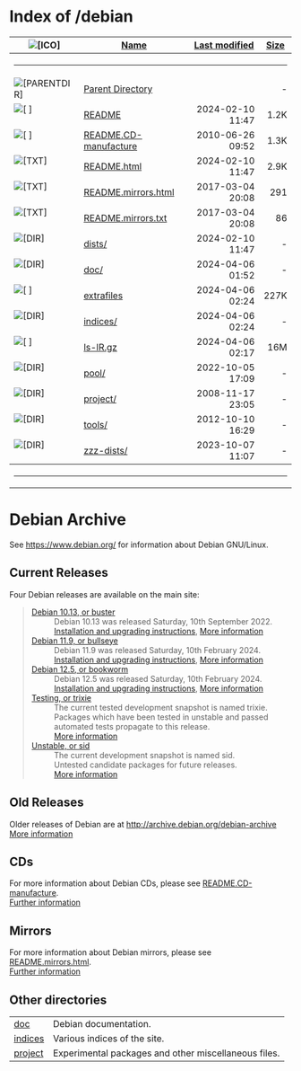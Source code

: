 <!DOCTYPE HTML PUBLIC "-//W3C//DTD HTML 3.2 Final//EN"> <html> <head> <title>Index of /debian</title> </head> <body> <h1>Index of /debian</h1> <table> <tr><th valign="top"><img src="/icons/blank.gif" alt="[ICO]"></th><th><a href="?C=N;O=D">Name</a></th><th><a href="?C=M;O=A">Last modified</a></th><th><a href="?C=S;O=A">Size</a></th></tr> <tr><th colspan="4"><hr></th></tr> <tr><td valign="top"><img src="/icons/back.gif" alt="[PARENTDIR]"></td><td><a href="/">Parent Directory</a></td><td> </td><td align="right"> - </td></tr> <tr><td valign="top"><img src="/icons/hand.right.gif" alt="[ ]"></td><td><a href="README">README</a></td><td align="right">2024-02-10 11:47 </td><td align="right">1.2K</td></tr> <tr><td valign="top"><img src="/icons/unknown.gif" alt="[ ]"></td><td><a href="README.CD-manufacture">README.CD-manufacture</a></td><td align="right">2010-06-26 09:52 </td><td align="right">1.3K</td></tr> <tr><td valign="top"><img src="/icons/text.gif" alt="[TXT]"></td><td><a href="README.html">README.html</a></td><td align="right">2024-02-10 11:47 </td><td align="right">2.9K</td></tr> <tr><td valign="top"><img src="/icons/text.gif" alt="[TXT]"></td><td><a href="README.mirrors.html">README.mirrors.html</a></td><td align="right">2017-03-04 20:08 </td><td align="right">291 </td></tr> <tr><td valign="top"><img src="/icons/text.gif" alt="[TXT]"></td><td><a href="README.mirrors.txt">README.mirrors.txt</a></td><td align="right">2017-03-04 20:08 </td><td align="right"> 86 </td></tr> <tr><td valign="top"><img src="/icons/folder.gif" alt="[DIR]"></td><td><a href="dists/">dists/</a></td><td align="right">2024-02-10 11:47 </td><td align="right"> - </td></tr> <tr><td valign="top"><img src="/icons/folder.gif" alt="[DIR]"></td><td><a href="doc/">doc/</a></td><td align="right">2024-04-06 01:52 </td><td align="right"> - </td></tr> <tr><td valign="top"><img src="/icons/unknown.gif" alt="[ ]"></td><td><a href="extrafiles">extrafiles</a></td><td align="right">2024-04-06 02:24 </td><td align="right">227K</td></tr> <tr><td valign="top"><img src="/icons/folder.gif" alt="[DIR]"></td><td><a href="indices/">indices/</a></td><td align="right">2024-04-06 02:24 </td><td align="right"> - </td></tr> <tr><td valign="top"><img src="/icons/compressed.gif" alt="[ ]"></td><td><a href="ls-lR.gz">ls-lR.gz</a></td><td align="right">2024-04-06 02:17 </td><td align="right"> 16M</td></tr> <tr><td valign="top"><img src="/icons/folder.gif" alt="[DIR]"></td><td><a href="pool/">pool/</a></td><td align="right">2022-10-05 17:09 </td><td align="right"> - </td></tr> <tr><td valign="top"><img src="/icons/folder.gif" alt="[DIR]"></td><td><a href="project/">project/</a></td><td align="right">2008-11-17 23:05 </td><td align="right"> - </td></tr> <tr><td valign="top"><img src="/icons/folder.gif" alt="[DIR]"></td><td><a href="tools/">tools/</a></td><td align="right">2012-10-10 16:29 </td><td align="right"> - </td></tr> <tr><td valign="top"><img src="/icons/folder.gif" alt="[DIR]"></td><td><a href="zzz-dists/">zzz-dists/</a></td><td align="right">2023-10-07 11:07 </td><td align="right"> - </td></tr> <tr><th colspan="4"><hr></th></tr> </table> <!DOCTYPE HTML PUBLIC "-//W3C//DTD HTML 4.01 Transitional//EN"> <html> <head> <title>Debian Archive</title> <meta name="Modified" content="2024-02-10"> </head> <body> <h1>Debian Archive</h1> <p>See <a href="https://www.debian.org/">https://www.debian.org/</a> for information about Debian GNU/Linux.</p> <h2>Current Releases</h2> <p>Four Debian releases are available on the main site:</p> <blockquote> <dl> <dt><a href="dists/buster/">Debian 10.13, or buster</a></dt> <dd>Debian 10.13 was released Saturday, 10th September 2022. <a href="https://www.debian.org/releases/buster/amd64/">Installation and upgrading instructions</a>, <a href="https://www.debian.org/releases/buster/">More information</a> </dd> <dt><a href="dists/bullseye/">Debian 11.9, or bullseye</a></dt> <dd>Debian 11.9 was released Saturday, 10th February 2024. <a href="https://www.debian.org/releases/bullseye/amd64/">Installation and upgrading instructions</a>, <a href="https://www.debian.org/releases/bullseye/">More information</a> </dd> <dt><a href="dists/bookworm/">Debian 12.5, or bookworm</a></dt> <dd>Debian 12.5 was released Saturday, 10th February 2024. <a href="https://www.debian.org/releases/bookworm/amd64/">Installation and upgrading instructions</a>, <a href="https://www.debian.org/releases/bookworm/">More information</a> </dd> <dt><a href="dists/testing/">Testing, or trixie</a></dt> <dd>The current tested development snapshot is named trixie.<br> Packages which have been tested in unstable and passed automated tests propagate to this release.<br> <a href="https://www.debian.org/releases/testing/">More information</a> </dd> <dt><a href="dists/unstable/">Unstable, or sid</a></dt> <dd>The current development snapshot is named sid.<br> Untested candidate packages for future releases.<br> <a href="https://www.debian.org/releases/unstable/">More information</a> </dd> </dl> </blockquote> <h2>Old Releases</h2> <p>Older releases of Debian are at <a href="http://archive.debian.org/debian-archive/">http://archive.debian.org/debian-archive</a> <br> <a href="https://www.debian.org/distrib/archive">More information</a> </p> <h2>CDs</h2> <p>For more information about Debian CDs, please see <a href="README.CD-manufacture">README.CD-manufacture</a>. <br> <a href="https://www.debian.org/CD/">Further information</a> </p> <h2>Mirrors</h2> <p>For more information about Debian mirrors, please see <a href="README.mirrors.html">README.mirrors.html</a>. <br> <a href="https://www.debian.org/mirror/">Further information</a> </p> <h2>Other directories</h2> <table border="0" summary="Other directories"> <tr><td><a href="doc/">doc</a></td> <td>Debian documentation.</td></tr> <tr><td><a href="indices/">indices</a></td> <td>Various indices of the site.</td></tr> <tr><td><a href="project/">project</a></td> <td>Experimental packages and other miscellaneous files.</td></tr> </table> </body> </html> </body></html>
